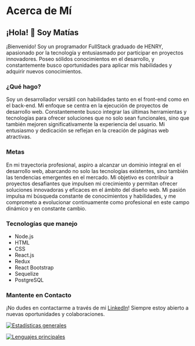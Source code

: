 # Acerca de Mí
## ¡Hola! 👋 Soy Matías
¡Bienvenido! Soy un programador FullStack graduado de HENRY, apasionado por la tecnología y entusiasmado por participar en proyectos innovadores. Poseo sólidos conocimientos en el desarrollo, y constantemente busco oportunidades para aplicar mis habilidades y adquirir nuevos conocimientos.

### ¿Qué hago?
Soy un desarrollador versátil con habilidades tanto en el front-end como en el back-end. Mi enfoque se centra en la ejecución de proyectos de desarrollo web. Constantemente busco integrar las últimas herramientas y tecnologías para ofrecer soluciones que no solo sean funcionales, sino que también mejoren significativamente la experiencia del usuario. Mi entusiasmo y dedicación se reflejan en la creación de páginas web atractivas.

### Metas
En mi trayectoria profesional, aspiro a alcanzar un dominio integral en el desarrollo web, abarcando no solo las tecnologías existentes, sino también las tendencias emergentes en el mercado. Mi objetivo es contribuir a proyectos desafiantes que impulsen mi crecimiento y permitan ofrecer soluciones innovadoras y eficaces en el ámbito del diseño web. Mi pasión impulsa mi búsqueda constante de conocimientos y habilidades, y me comprometo a evolucionar continuamente como profesional en este campo dinámico y en constante cambio.

### Tecnologías que manejo
- Node.js
- HTML
- CSS
- React.js
- Redux
- React Bootstrap
- Sequelize
- PostgreSQL

### Mantente en Contacto
¡No dudes en contactarme a través de mi [LinkedIn](https://www.linkedin.com/in/matias-nicolas-lanza-091955244/)! Siempre estoy abierto a nuevas oportunidades y colaboraciones.



<!-- Estadísticas generales -->
[![Estadísticas generales](https://github-readme-stats.vercel.app/api?username=matiaslanza99&show_icons=true&theme=algolia&include_all_commits=true&count_private=true)](https://github.com/matiaslanza99)

<!-- Lenguajes principales -->
[![Lenguajes principales](https://github-readme-stats.vercel.app/api/top-langs/?username=matiaslanza99&layout=compact)](https://github.com/matiaslanza99)

